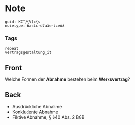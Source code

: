 # Note
```
guid: KC^/{V)c{s
notetype: Basic-d7a3e-4ce08
```

### Tags
```
repeat
vertragsgestaltung_it
```

## Front
Welche Formen der <b>Abnahme</b> bestehen beim <b>Werksvertrag</b>?

## Back
<ul>
  <li>Ausdrückliche Abnahme
  <li>Konkludente Abnahme
  <li>Fiktive Abnahme, § 640 Abs. 2 BGB
</ul>
